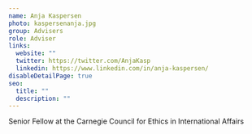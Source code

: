 ```yaml
---
name: Anja Kaspersen
photo: kaspersenanja.jpg
group: Advisers
role: Adviser
links:
  website: ""
  twitter: https://twitter.com/AnjaKasp
  linkedin: https://www.linkedin.com/in/anja-kaspersen/
disableDetailPage: true
seo:
  title: ""
  description: ""
---
```


Senior Fellow at the Carnegie Council for Ethics in International Affairs
